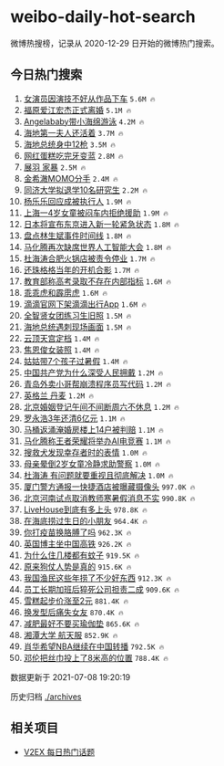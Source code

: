 # weibo-daily-hot-search

微博热搜榜，记录从 2020-12-29 日开始的微博热门搜索。

## 今日热门搜索

<!-- BEGIN -->

1. [女演员因演技不好从作品下车](https://s.weibo.com/weibo?q=%23%E5%A5%B3%E6%BC%94%E5%91%98%E5%9B%A0%E6%BC%94%E6%8A%80%E4%B8%8D%E5%A5%BD%E4%BB%8E%E4%BD%9C%E5%93%81%E4%B8%8B%E8%BD%A6%23&Refer=top) `5.6M 🔥`
1. [福原爱江宏杰正式离婚](https://s.weibo.com/weibo?q=%23%E7%A6%8F%E5%8E%9F%E7%88%B1%E6%B1%9F%E5%AE%8F%E6%9D%B0%E6%AD%A3%E5%BC%8F%E7%A6%BB%E5%A9%9A%23&Refer=top) `5.1M 🔥`
1. [Angelababy带小海绵游泳](https://s.weibo.com/weibo?q=%23Angelababy%E5%B8%A6%E5%B0%8F%E6%B5%B7%E7%BB%B5%E6%B8%B8%E6%B3%B3%23&Refer=top) `4.2M 🔥`
1. [海地第一夫人还活着](https://s.weibo.com/weibo?q=%23%E6%B5%B7%E5%9C%B0%E7%AC%AC%E4%B8%80%E5%A4%AB%E4%BA%BA%E8%BF%98%E6%B4%BB%E7%9D%80%23&Refer=top) `3.7M 🔥`
1. [海地总统身中12枪](https://s.weibo.com/weibo?q=%23%E6%B5%B7%E5%9C%B0%E6%80%BB%E7%BB%9F%E8%BA%AB%E4%B8%AD12%E6%9E%AA%23&Refer=top) `3.5M 🔥`
1. [网红蛋糕吃完牙变蓝](https://s.weibo.com/weibo?q=%23%E7%BD%91%E7%BA%A2%E8%9B%8B%E7%B3%95%E5%90%83%E5%AE%8C%E7%89%99%E5%8F%98%E8%93%9D%23&Refer=top) `2.8M 🔥`
1. [展羽 家暴](https://s.weibo.com/weibo?q=%E5%B1%95%E7%BE%BD%20%E5%AE%B6%E6%9A%B4&Refer=top) `2.5M 🔥`
1. [金希澈MOMO分手](https://s.weibo.com/weibo?q=%23%E9%87%91%E5%B8%8C%E6%BE%88MOMO%E5%88%86%E6%89%8B%23&Refer=top) `2.4M 🔥`
1. [同济大学拟退学10名研究生](https://s.weibo.com/weibo?q=%23%E5%90%8C%E6%B5%8E%E5%A4%A7%E5%AD%A6%E6%8B%9F%E9%80%80%E5%AD%A610%E5%90%8D%E7%A0%94%E7%A9%B6%E7%94%9F%23&Refer=top) `2.2M 🔥`
1. [杨乐乐回应成被执行人](https://s.weibo.com/weibo?q=%23%E6%9D%A8%E4%B9%90%E4%B9%90%E5%9B%9E%E5%BA%94%E6%88%90%E8%A2%AB%E6%89%A7%E8%A1%8C%E4%BA%BA%23&Refer=top) `1.9M 🔥`
1. [上海一4岁女童被闷车内拒绝援助](https://s.weibo.com/weibo?q=%23%E4%B8%8A%E6%B5%B7%E4%B8%804%E5%B2%81%E5%A5%B3%E7%AB%A5%E8%A2%AB%E9%97%B7%E8%BD%A6%E5%86%85%E6%8B%92%E7%BB%9D%E6%8F%B4%E5%8A%A9%23&Refer=top) `1.9M 🔥`
1. [日本将宣布东京进入新一轮紧急状态](https://s.weibo.com/weibo?q=%23%E6%97%A5%E6%9C%AC%E5%B0%86%E5%AE%A3%E5%B8%83%E4%B8%9C%E4%BA%AC%E8%BF%9B%E5%85%A5%E6%96%B0%E4%B8%80%E8%BD%AE%E7%B4%A7%E6%80%A5%E7%8A%B6%E6%80%81%23&Refer=top) `1.8M 🔥`
1. [盘点林生斌事件时间线](https://s.weibo.com/weibo?q=%23%E7%9B%98%E7%82%B9%E6%9E%97%E7%94%9F%E6%96%8C%E4%BA%8B%E4%BB%B6%E6%97%B6%E9%97%B4%E7%BA%BF%23&Refer=top) `1.8M 🔥`
1. [马化腾再次缺席世界人工智能大会](https://s.weibo.com/weibo?q=%23%E9%A9%AC%E5%8C%96%E8%85%BE%E5%86%8D%E6%AC%A1%E7%BC%BA%E5%B8%AD%E4%B8%96%E7%95%8C%E4%BA%BA%E5%B7%A5%E6%99%BA%E8%83%BD%E5%A4%A7%E4%BC%9A%23&Refer=top) `1.8M 🔥`
1. [杜海涛合肥火锅店被责令停业](https://s.weibo.com/weibo?q=%23%E6%9D%9C%E6%B5%B7%E6%B6%9B%E5%90%88%E8%82%A5%E7%81%AB%E9%94%85%E5%BA%97%E8%A2%AB%E8%B4%A3%E4%BB%A4%E5%81%9C%E4%B8%9A%23&Refer=top) `1.7M 🔥`
1. [还珠格格当年的开机合影](https://s.weibo.com/weibo?q=%23%E8%BF%98%E7%8F%A0%E6%A0%BC%E6%A0%BC%E5%BD%93%E5%B9%B4%E7%9A%84%E5%BC%80%E6%9C%BA%E5%90%88%E5%BD%B1%23&Refer=top) `1.7M 🔥`
1. [教育部称高考录取不存在内部指标](https://s.weibo.com/weibo?q=%23%E6%95%99%E8%82%B2%E9%83%A8%E7%A7%B0%E9%AB%98%E8%80%83%E5%BD%95%E5%8F%96%E4%B8%8D%E5%AD%98%E5%9C%A8%E5%86%85%E9%83%A8%E6%8C%87%E6%A0%87%23&Refer=top) `1.6M 🔥`
1. [乖乖虎和霹雳虎](https://s.weibo.com/weibo?q=%23%E4%B9%96%E4%B9%96%E8%99%8E%E5%92%8C%E9%9C%B9%E9%9B%B3%E8%99%8E%23&Refer=top) `1.6M 🔥`
1. [滴滴官网下架滴滴出行App](https://s.weibo.com/weibo?q=%23%E6%BB%B4%E6%BB%B4%E5%AE%98%E7%BD%91%E4%B8%8B%E6%9E%B6%E6%BB%B4%E6%BB%B4%E5%87%BA%E8%A1%8CApp%23&Refer=top) `1.6M 🔥`
1. [全智贤女团练习生旧照](https://s.weibo.com/weibo?q=%23%E5%85%A8%E6%99%BA%E8%B4%A4%E5%A5%B3%E5%9B%A2%E7%BB%83%E4%B9%A0%E7%94%9F%E6%97%A7%E7%85%A7%23&Refer=top) `1.5M 🔥`
1. [海地总统遇刺现场画面](https://s.weibo.com/weibo?q=%E6%B5%B7%E5%9C%B0%E6%80%BB%E7%BB%9F%E9%81%87%E5%88%BA%E7%8E%B0%E5%9C%BA%E7%94%BB%E9%9D%A2&Refer=top) `1.5M 🔥`
1. [云顶天宫定档](https://s.weibo.com/weibo?q=%23%E4%BA%91%E9%A1%B6%E5%A4%A9%E5%AE%AB%E5%AE%9A%E6%A1%A3%23&Refer=top) `1.4M 🔥`
1. [焦恩俊女装照](https://s.weibo.com/weibo?q=%23%E7%84%A6%E6%81%A9%E4%BF%8A%E5%A5%B3%E8%A3%85%E7%85%A7%23&Refer=top) `1.4M 🔥`
1. [姑姑带7个孩子过暑假](https://s.weibo.com/weibo?q=%23%E5%A7%91%E5%A7%91%E5%B8%A67%E4%B8%AA%E5%AD%A9%E5%AD%90%E8%BF%87%E6%9A%91%E5%81%87%23&Refer=top) `1.4M 🔥`
1. [中国共产党为什么深受人民拥戴](https://s.weibo.com/weibo?q=%23%E4%B8%AD%E5%9B%BD%E5%85%B1%E4%BA%A7%E5%85%9A%E4%B8%BA%E4%BB%80%E4%B9%88%E6%B7%B1%E5%8F%97%E4%BA%BA%E6%B0%91%E6%8B%A5%E6%88%B4%23&Refer=top) `1.2M 🔥`
1. [青岛外卖小哥帮崩溃程序员写代码](https://s.weibo.com/weibo?q=%23%E9%9D%92%E5%B2%9B%E5%A4%96%E5%8D%96%E5%B0%8F%E5%93%A5%E5%B8%AE%E5%B4%A9%E6%BA%83%E7%A8%8B%E5%BA%8F%E5%91%98%E5%86%99%E4%BB%A3%E7%A0%81%23&Refer=top) `1.2M 🔥`
1. [英格兰 丹麦](https://s.weibo.com/weibo?q=%E8%8B%B1%E6%A0%BC%E5%85%B0%20%E4%B8%B9%E9%BA%A6&Refer=top) `1.2M 🔥`
1. [北京婚姻登记午间不间断周六不休息](https://s.weibo.com/weibo?q=%23%E5%8C%97%E4%BA%AC%E5%A9%9A%E5%A7%BB%E7%99%BB%E8%AE%B0%E5%8D%88%E9%97%B4%E4%B8%8D%E9%97%B4%E6%96%AD%E5%91%A8%E5%85%AD%E4%B8%8D%E4%BC%91%E6%81%AF%23&Refer=top) `1.2M 🔥`
1. [罗永浩3年还清6亿元](https://s.weibo.com/weibo?q=%23%E7%BD%97%E6%B0%B8%E6%B5%A93%E5%B9%B4%E8%BF%98%E6%B8%856%E4%BA%BF%E5%85%83%23&Refer=top) `1.1M 🔥`
1. [马桶返涌淹婚房楼上14户被判赔](https://s.weibo.com/weibo?q=%23%E9%A9%AC%E6%A1%B6%E8%BF%94%E6%B6%8C%E6%B7%B9%E5%A9%9A%E6%88%BF%E6%A5%BC%E4%B8%8A14%E6%88%B7%E8%A2%AB%E5%88%A4%E8%B5%94%23&Refer=top) `1.1M 🔥`
1. [马化腾称王者荣耀将举办AI电竞赛](https://s.weibo.com/weibo?q=%23%E9%A9%AC%E5%8C%96%E8%85%BE%E7%A7%B0%E7%8E%8B%E8%80%85%E8%8D%A3%E8%80%80%E5%B0%86%E4%B8%BE%E5%8A%9EAI%E7%94%B5%E7%AB%9E%E8%B5%9B%23&Refer=top) `1.1M 🔥`
1. [搜救犬发现幸存者时的表情](https://s.weibo.com/weibo?q=%23%E6%90%9C%E6%95%91%E7%8A%AC%E5%8F%91%E7%8E%B0%E5%B9%B8%E5%AD%98%E8%80%85%E6%97%B6%E7%9A%84%E8%A1%A8%E6%83%85%23&Refer=top) `1.0M 🔥`
1. [母亲晕倒2岁女童冷静求助警察](https://s.weibo.com/weibo?q=%23%E6%AF%8D%E4%BA%B2%E6%99%95%E5%80%922%E5%B2%81%E5%A5%B3%E7%AB%A5%E5%86%B7%E9%9D%99%E6%B1%82%E5%8A%A9%E8%AD%A6%E5%AF%9F%23&Refer=top) `1.0M 🔥`
1. [杜海涛 有问题就要重视且彻底解决](https://s.weibo.com/weibo?q=%E6%9D%9C%E6%B5%B7%E6%B6%9B%20%E6%9C%89%E9%97%AE%E9%A2%98%E5%B0%B1%E8%A6%81%E9%87%8D%E8%A7%86%E4%B8%94%E5%BD%BB%E5%BA%95%E8%A7%A3%E5%86%B3&Refer=top) `1.0M 🔥`
1. [厦门警方通报一快捷酒店被曝藏摄像头](https://s.weibo.com/weibo?q=%23%E5%8E%A6%E9%97%A8%E8%AD%A6%E6%96%B9%E9%80%9A%E6%8A%A5%E4%B8%80%E5%BF%AB%E6%8D%B7%E9%85%92%E5%BA%97%E8%A2%AB%E6%9B%9D%E8%97%8F%E6%91%84%E5%83%8F%E5%A4%B4%23&Refer=top) `997.0K 🔥`
1. [北京河南试点取消教师寒暑假消息不实](https://s.weibo.com/weibo?q=%23%E5%8C%97%E4%BA%AC%E6%B2%B3%E5%8D%97%E8%AF%95%E7%82%B9%E5%8F%96%E6%B6%88%E6%95%99%E5%B8%88%E5%AF%92%E6%9A%91%E5%81%87%E6%B6%88%E6%81%AF%E4%B8%8D%E5%AE%9E%23&Refer=top) `990.8K 🔥`
1. [LiveHouse到底有多上头](https://s.weibo.com/weibo?q=%23LiveHouse%E5%88%B0%E5%BA%95%E6%9C%89%E5%A4%9A%E4%B8%8A%E5%A4%B4%23&Refer=top) `978.8K 🔥`
1. [在海底捞过生日的小朋友](https://s.weibo.com/weibo?q=%23%E5%9C%A8%E6%B5%B7%E5%BA%95%E6%8D%9E%E8%BF%87%E7%94%9F%E6%97%A5%E7%9A%84%E5%B0%8F%E6%9C%8B%E5%8F%8B%23&Refer=top) `964.4K 🔥`
1. [你打疫苗换胳膊了吗](https://s.weibo.com/weibo?q=%23%E4%BD%A0%E6%89%93%E7%96%AB%E8%8B%97%E6%8D%A2%E8%83%B3%E8%86%8A%E4%BA%86%E5%90%97%23&Refer=top) `962.3K 🔥`
1. [英国博主坐中国高铁](https://s.weibo.com/weibo?q=%23%E8%8B%B1%E5%9B%BD%E5%8D%9A%E4%B8%BB%E5%9D%90%E4%B8%AD%E5%9B%BD%E9%AB%98%E9%93%81%23&Refer=top) `926.2K 🔥`
1. [为什么住几楼都有蚊子](https://s.weibo.com/weibo?q=%23%E4%B8%BA%E4%BB%80%E4%B9%88%E4%BD%8F%E5%87%A0%E6%A5%BC%E9%83%BD%E6%9C%89%E8%9A%8A%E5%AD%90%23&Refer=top) `919.5K 🔥`
1. [原来狗仗人势是真的](https://s.weibo.com/weibo?q=%23%E5%8E%9F%E6%9D%A5%E7%8B%97%E4%BB%97%E4%BA%BA%E5%8A%BF%E6%98%AF%E7%9C%9F%E7%9A%84%23&Refer=top) `915.6K 🔥`
1. [我国渔民这些年捞了不少好东西](https://s.weibo.com/weibo?q=%23%E6%88%91%E5%9B%BD%E6%B8%94%E6%B0%91%E8%BF%99%E4%BA%9B%E5%B9%B4%E6%8D%9E%E4%BA%86%E4%B8%8D%E5%B0%91%E5%A5%BD%E4%B8%9C%E8%A5%BF%23&Refer=top) `912.3K 🔥`
1. [员工长期加班后猝死公司担责二成](https://s.weibo.com/weibo?q=%23%E5%91%98%E5%B7%A5%E9%95%BF%E6%9C%9F%E5%8A%A0%E7%8F%AD%E5%90%8E%E7%8C%9D%E6%AD%BB%E5%85%AC%E5%8F%B8%E6%8B%85%E8%B4%A3%E4%BA%8C%E6%88%90%23&Refer=top) `909.6K 🔥`
1. [雪糕起步价涨至2元](https://s.weibo.com/weibo?q=%23%E9%9B%AA%E7%B3%95%E8%B5%B7%E6%AD%A5%E4%BB%B7%E6%B6%A8%E8%87%B32%E5%85%83%23&Refer=top) `881.4K 🔥`
1. [换发型后痛失女友](https://s.weibo.com/weibo?q=%23%E6%8D%A2%E5%8F%91%E5%9E%8B%E5%90%8E%E7%97%9B%E5%A4%B1%E5%A5%B3%E5%8F%8B%23&Refer=top) `870.4K 🔥`
1. [减肥最好不要买瑜伽垫](https://s.weibo.com/weibo?q=%23%E5%87%8F%E8%82%A5%E6%9C%80%E5%A5%BD%E4%B8%8D%E8%A6%81%E4%B9%B0%E7%91%9C%E4%BC%BD%E5%9E%AB%23&Refer=top) `865.6K 🔥`
1. [湘潭大学 航天服](https://s.weibo.com/weibo?q=%E6%B9%98%E6%BD%AD%E5%A4%A7%E5%AD%A6%20%E8%88%AA%E5%A4%A9%E6%9C%8D&Refer=top) `852.9K 🔥`
1. [肖华希望NBA继续在中国转播](https://s.weibo.com/weibo?q=%E8%82%96%E5%8D%8E%E5%B8%8C%E6%9C%9BNBA%E7%BB%A7%E7%BB%AD%E5%9C%A8%E4%B8%AD%E5%9B%BD%E8%BD%AC%E6%92%AD&Refer=top) `792.5K 🔥`
1. [邓伦把丝巾投上了8米高的位置](https://s.weibo.com/weibo?q=%23%E9%82%93%E4%BC%A6%E6%8A%8A%E4%B8%9D%E5%B7%BE%E6%8A%95%E4%B8%8A%E4%BA%868%E7%B1%B3%E9%AB%98%E7%9A%84%E4%BD%8D%E7%BD%AE%23&Refer=top) `788.4K 🔥`

数据更新于 2021-07-08 19:20:19

<!-- END -->

历史归档 [./archives](./archives)

## 相关项目

- [V2EX 每日热门话题](https://github.com/boojack/v2ex-daily-hot-topic)
